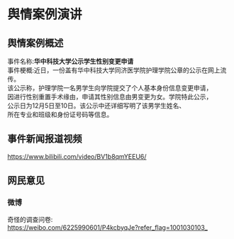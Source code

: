 # 舆情案例演讲
## 舆情案例概述
事件名称:**华中科技大学公示学生性别变更申请**  
事件梗概:近日，一份盖有华中科技大学同济医学院护理学院公章的公示在网上流传。  
该公示称，护理学院一名男学生向学院提交了个人基本身份信息变更申请，  
因进行性别重置手术缘由，申请其性别信息由男变更为女。学院特此公示，  
公示日为12月5日至10日。该公示中还详细写明了该男学生姓名、  
所在专业和班级和身份证号码等信息。  
## 事件新闻报道视频
<https://www.bilibili.com/video/BV1b8qmYEEU6/>  
## 网民意见
### 微博
奇怪的调查问卷:  
<https://weibo.com/6225990601/P4kcbyqJe?refer_flag=1001030103_>  
